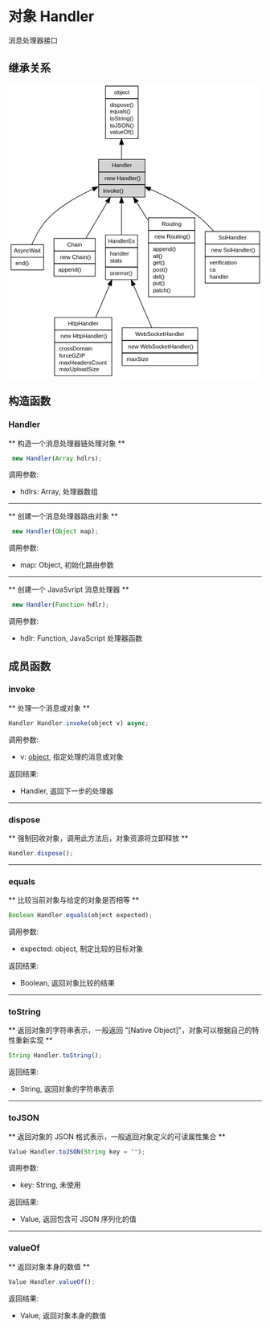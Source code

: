 # 对象 Handler
消息处理器接口

## 继承关系
<div style="text-align: center;"><svg width="442pt" height="514pt" viewBox="0.00 0.00 442.00 514.00" xmlns="http://www.w3.org/2000/svg" xmlns:xlink="http://www.w3.org/1999/xlink">
<g id="graph0" class="graph" transform="scale(1 1) rotate(0) translate(4 510)">
<title>%0</title>
<polygon fill="#ffffff" stroke="transparent" points="-4,4 -4,-510 438,-510 438,4 -4,4"/>
<!-- object -->
<g id="node1" class="node">
<title>object</title>
<g id="a_node1"><a xlink:href="object.md" xlink:title="object">
<polygon fill="#ffffff" stroke="transparent" points="165,-414 165,-506 222,-506 222,-414 165,-414"/>
<polygon fill="none" stroke="#000000" points="165.5,-484 165.5,-506 222.5,-506 222.5,-484 165.5,-484"/>
<text text-anchor="start" x="180.6625" y="-492" font-family="Helvetica,sans-Serif" font-size="10.00" fill="#000000">object</text>
<polygon fill="none" stroke="#000000" points="165.5,-414 165.5,-484 222.5,-484 222.5,-414 165.5,-414"/>
<text text-anchor="start" x="170.5" y="-470" font-family="Helvetica,sans-Serif" font-size="10.00" fill="#000000"> dispose()</text>
<text text-anchor="start" x="170.5" y="-458" font-family="Helvetica,sans-Serif" font-size="10.00" fill="#000000"> equals()</text>
<text text-anchor="start" x="170.5" y="-446" font-family="Helvetica,sans-Serif" font-size="10.00" fill="#000000"> toString()</text>
<text text-anchor="start" x="170.5" y="-434" font-family="Helvetica,sans-Serif" font-size="10.00" fill="#000000"> toJSON()</text>
<text text-anchor="start" x="170.5" y="-422" font-family="Helvetica,sans-Serif" font-size="10.00" fill="#000000"> valueOf()</text>
</a>
</g>
</g>
<!-- Handler -->
<g id="node2" class="node">
<title>Handler</title>
<g id="a_node2"><a xlink:title="Handler">
<polygon fill="#d3d3d3" stroke="transparent" points="153,-312 153,-378 234,-378 234,-312 153,-312"/>
<polygon fill="none" stroke="#000000" points="153.5,-356 153.5,-378 234.5,-378 234.5,-356 153.5,-356"/>
<text text-anchor="start" x="176.4985" y="-364" font-family="Helvetica,sans-Serif" font-size="10.00" fill="#000000">Handler</text>
<polygon fill="none" stroke="#000000" points="153.5,-334 153.5,-356 234.5,-356 234.5,-334 153.5,-334"/>
<text text-anchor="start" x="158.5" y="-342" font-family="Helvetica,sans-Serif" font-size="10.00" fill="#000000">  new Handler()</text>
<polygon fill="none" stroke="#000000" points="153.5,-312 153.5,-334 234.5,-334 234.5,-312 153.5,-312"/>
<text text-anchor="start" x="158.5" y="-320" font-family="Helvetica,sans-Serif" font-size="10.00" fill="#000000"> invoke()</text>
</a>
</g>
</g>
<!-- object&#45;&gt;Handler -->
<g id="edge1" class="edge">
<title>object-&gt;Handler</title>
<path fill="none" stroke="#000000" d="M193.5,-403.6502C193.5,-394.8735 193.5,-386.0612 193.5,-378.0314"/>
<polygon fill="#000000" stroke="#000000" points="190.0001,-403.8877 193.5,-413.8877 197.0001,-403.8878 190.0001,-403.8877"/>
</g>
<!-- AsyncWait -->
<g id="node3" class="node">
<title>AsyncWait</title>
<g id="a_node3"><a xlink:href="AsyncWait.md" xlink:title="AsyncWait">
<polygon fill="#ffffff" stroke="transparent" points="0,-185 0,-229 57,-229 57,-185 0,-185"/>
<polygon fill="none" stroke="#000000" points=".5,-207 .5,-229 57.5,-229 57.5,-207 .5,-207"/>
<text text-anchor="start" x="5.388" y="-215" font-family="Helvetica,sans-Serif" font-size="10.00" fill="#000000">AsyncWait</text>
<polygon fill="none" stroke="#000000" points=".5,-185 .5,-207 57.5,-207 57.5,-185 .5,-185"/>
<text text-anchor="start" x="5.5" y="-193" font-family="Helvetica,sans-Serif" font-size="10.00" fill="#000000"> end()</text>
</a>
</g>
</g>
<!-- Handler&#45;&gt;AsyncWait -->
<g id="edge2" class="edge">
<title>Handler-&gt;AsyncWait</title>
<path fill="none" stroke="#000000" d="M143.3345,-325.7962C118.0319,-314.2465 88.1948,-297.5713 66.5,-276 53.2141,-262.7898 43.2654,-243.9575 36.887,-229.3039"/>
<polygon fill="#000000" stroke="#000000" points="142.222,-329.1311 152.7835,-329.9713 145.0512,-322.7282 142.222,-329.1311"/>
</g>
<!-- Chain -->
<g id="node4" class="node">
<title>Chain</title>
<g id="a_node4"><a xlink:href="Chain.md" xlink:title="Chain">
<polygon fill="#ffffff" stroke="transparent" points="75.5,-174 75.5,-240 147.5,-240 147.5,-174 75.5,-174"/>
<polygon fill="none" stroke="#000000" points="75.5,-218 75.5,-240 147.5,-240 147.5,-218 75.5,-218"/>
<text text-anchor="start" x="98.4425" y="-226" font-family="Helvetica,sans-Serif" font-size="10.00" fill="#000000">Chain</text>
<polygon fill="none" stroke="#000000" points="75.5,-196 75.5,-218 147.5,-218 147.5,-196 75.5,-196"/>
<text text-anchor="start" x="80.5" y="-204" font-family="Helvetica,sans-Serif" font-size="10.00" fill="#000000">  new Chain()</text>
<polygon fill="none" stroke="#000000" points="75.5,-174 75.5,-196 147.5,-196 147.5,-174 75.5,-174"/>
<text text-anchor="start" x="80.5" y="-182" font-family="Helvetica,sans-Serif" font-size="10.00" fill="#000000"> append()</text>
</a>
</g>
</g>
<!-- Handler&#45;&gt;Chain -->
<g id="edge3" class="edge">
<title>Handler-&gt;Chain</title>
<path fill="none" stroke="#000000" d="M168.697,-303.2584C156.7062,-283.0787 142.513,-259.1926 131.265,-240.263"/>
<polygon fill="#000000" stroke="#000000" points="165.7417,-305.1366 173.859,-311.9456 171.7595,-301.5608 165.7417,-305.1366"/>
</g>
<!-- HandlerEx -->
<g id="node5" class="node">
<title>HandlerEx</title>
<g id="a_node5"><a xlink:href="HandlerEx.md" xlink:title="HandlerEx">
<polygon fill="#ffffff" stroke="transparent" points="165.5,-168 165.5,-246 221.5,-246 221.5,-168 165.5,-168"/>
<polygon fill="none" stroke="#000000" points="165.5,-224 165.5,-246 221.5,-246 221.5,-224 165.5,-224"/>
<text text-anchor="start" x="170.164" y="-232" font-family="Helvetica,sans-Serif" font-size="10.00" fill="#000000">HandlerEx</text>
<polygon fill="none" stroke="#000000" points="165.5,-190 165.5,-224 221.5,-224 221.5,-190 165.5,-190"/>
<text text-anchor="start" x="170.5" y="-210" font-family="Helvetica,sans-Serif" font-size="10.00" fill="#000000"> handler</text>
<text text-anchor="start" x="170.5" y="-198" font-family="Helvetica,sans-Serif" font-size="10.00" fill="#000000"> stats</text>
<polygon fill="none" stroke="#000000" points="165.5,-168 165.5,-190 221.5,-190 221.5,-168 165.5,-168"/>
<text text-anchor="start" x="170.5" y="-176" font-family="Helvetica,sans-Serif" font-size="10.00" fill="#000000"> onerror()</text>
</a>
</g>
</g>
<!-- Handler&#45;&gt;HandlerEx -->
<g id="edge4" class="edge">
<title>Handler-&gt;HandlerEx</title>
<path fill="none" stroke="#000000" d="M193.5,-301.8151C193.5,-284.0088 193.5,-263.5224 193.5,-246.1589"/>
<polygon fill="#000000" stroke="#000000" points="190.0001,-301.9455 193.5,-311.9456 197.0001,-301.9456 190.0001,-301.9455"/>
</g>
<!-- Routing -->
<g id="node8" class="node">
<title>Routing</title>
<g id="a_node8"><a xlink:href="Routing.md" xlink:title="Routing">
<polygon fill="#ffffff" stroke="transparent" points="240,-138 240,-276 321,-276 321,-138 240,-138"/>
<polygon fill="none" stroke="#000000" points="240.5,-254 240.5,-276 321.5,-276 321.5,-254 240.5,-254"/>
<text text-anchor="start" x="263.7735" y="-262" font-family="Helvetica,sans-Serif" font-size="10.00" fill="#000000">Routing</text>
<polygon fill="none" stroke="#000000" points="240.5,-232 240.5,-254 321.5,-254 321.5,-232 240.5,-232"/>
<text text-anchor="start" x="245.5" y="-240" font-family="Helvetica,sans-Serif" font-size="10.00" fill="#000000">  new Routing()</text>
<polygon fill="none" stroke="#000000" points="240.5,-138 240.5,-232 321.5,-232 321.5,-138 240.5,-138"/>
<text text-anchor="start" x="245.5" y="-218" font-family="Helvetica,sans-Serif" font-size="10.00" fill="#000000"> append()</text>
<text text-anchor="start" x="245.5" y="-206" font-family="Helvetica,sans-Serif" font-size="10.00" fill="#000000"> all()</text>
<text text-anchor="start" x="245.5" y="-194" font-family="Helvetica,sans-Serif" font-size="10.00" fill="#000000"> get()</text>
<text text-anchor="start" x="245.5" y="-182" font-family="Helvetica,sans-Serif" font-size="10.00" fill="#000000"> post()</text>
<text text-anchor="start" x="245.5" y="-170" font-family="Helvetica,sans-Serif" font-size="10.00" fill="#000000"> del()</text>
<text text-anchor="start" x="245.5" y="-158" font-family="Helvetica,sans-Serif" font-size="10.00" fill="#000000"> put()</text>
<text text-anchor="start" x="245.5" y="-146" font-family="Helvetica,sans-Serif" font-size="10.00" fill="#000000"> patch()</text>
</a>
</g>
</g>
<!-- Handler&#45;&gt;Routing -->
<g id="edge7" class="edge">
<title>Handler-&gt;Routing</title>
<path fill="none" stroke="#000000" d="M219.7512,-303.3602C226.1011,-293.2879 233.0362,-282.2874 239.876,-271.438"/>
<polygon fill="#000000" stroke="#000000" points="216.711,-301.6197 214.3387,-311.9456 222.6325,-305.3529 216.711,-301.6197"/>
</g>
<!-- SslHandler -->
<g id="node9" class="node">
<title>SslHandler</title>
<g id="a_node9"><a xlink:href="SslHandler.md" xlink:title="SslHandler">
<polygon fill="#ffffff" stroke="transparent" points="339,-162 339,-252 434,-252 434,-162 339,-162"/>
<polygon fill="none" stroke="#000000" points="339.5,-230 339.5,-252 434.5,-252 434.5,-230 339.5,-230"/>
<text text-anchor="start" x="362.5545" y="-238" font-family="Helvetica,sans-Serif" font-size="10.00" fill="#000000">SslHandler</text>
<polygon fill="none" stroke="#000000" points="339.5,-208 339.5,-230 434.5,-230 434.5,-208 339.5,-208"/>
<text text-anchor="start" x="344.5" y="-216" font-family="Helvetica,sans-Serif" font-size="10.00" fill="#000000">  new SslHandler()</text>
<polygon fill="none" stroke="#000000" points="339.5,-162 339.5,-208 434.5,-208 434.5,-162 339.5,-162"/>
<text text-anchor="start" x="344.5" y="-194" font-family="Helvetica,sans-Serif" font-size="10.00" fill="#000000"> verification</text>
<text text-anchor="start" x="344.5" y="-182" font-family="Helvetica,sans-Serif" font-size="10.00" fill="#000000"> ca</text>
<text text-anchor="start" x="344.5" y="-170" font-family="Helvetica,sans-Serif" font-size="10.00" fill="#000000"> handler</text>
</a>
</g>
</g>
<!-- Handler&#45;&gt;SslHandler -->
<g id="edge8" class="edge">
<title>Handler-&gt;SslHandler</title>
<path fill="none" stroke="#000000" d="M243.5921,-325.8795C270.9352,-313.9994 304.428,-296.9885 330.5,-276 339.0326,-269.1311 347.1398,-260.7648 354.4011,-252.2601"/>
<polygon fill="#000000" stroke="#000000" points="242.0372,-322.7372 234.1992,-329.8658 244.7719,-329.1809 242.0372,-322.7372"/>
</g>
<!-- HttpHandler -->
<g id="node6" class="node">
<title>HttpHandler</title>
<g id="a_node6"><a xlink:href="HttpHandler.md" xlink:title="HttpHandler">
<polygon fill="#ffffff" stroke="transparent" points="76.5,0 76.5,-102 176.5,-102 176.5,0 76.5,0"/>
<polygon fill="none" stroke="#000000" points="76.5,-80 76.5,-102 176.5,-102 176.5,-80 76.5,-80"/>
<text text-anchor="start" x="99.8305" y="-88" font-family="Helvetica,sans-Serif" font-size="10.00" fill="#000000">HttpHandler</text>
<polygon fill="none" stroke="#000000" points="76.5,-58 76.5,-80 176.5,-80 176.5,-58 76.5,-58"/>
<text text-anchor="start" x="81.5" y="-66" font-family="Helvetica,sans-Serif" font-size="10.00" fill="#000000">  new HttpHandler()</text>
<polygon fill="none" stroke="#000000" points="76.5,0 76.5,-58 176.5,-58 176.5,0 76.5,0"/>
<text text-anchor="start" x="81.5" y="-44" font-family="Helvetica,sans-Serif" font-size="10.00" fill="#000000"> crossDomain</text>
<text text-anchor="start" x="81.5" y="-32" font-family="Helvetica,sans-Serif" font-size="10.00" fill="#000000"> forceGZIP</text>
<text text-anchor="start" x="81.5" y="-20" font-family="Helvetica,sans-Serif" font-size="10.00" fill="#000000"> maxHeadersCount</text>
<text text-anchor="start" x="81.5" y="-8" font-family="Helvetica,sans-Serif" font-size="10.00" fill="#000000"> maxUploadSize</text>
</a>
</g>
</g>
<!-- HandlerEx&#45;&gt;HttpHandler -->
<g id="edge5" class="edge">
<title>HandlerEx-&gt;HttpHandler</title>
<path fill="none" stroke="#000000" d="M172.467,-158.0277C164.8314,-140.2492 156.1878,-120.1239 148.4731,-102.1612"/>
<polygon fill="#000000" stroke="#000000" points="169.4308,-159.8274 176.5931,-167.6346 175.8627,-157.065 169.4308,-159.8274"/>
</g>
<!-- WebSocketHandler -->
<g id="node7" class="node">
<title>WebSocketHandler</title>
<g id="a_node7"><a xlink:href="WebSocketHandler.md" xlink:title="WebSocketHandler">
<polygon fill="#ffffff" stroke="transparent" points="194.5,-18 194.5,-84 326.5,-84 326.5,-18 194.5,-18"/>
<polygon fill="none" stroke="#000000" points="194.5,-62 194.5,-84 326.5,-84 326.5,-62 194.5,-62"/>
<text text-anchor="start" x="217.437" y="-70" font-family="Helvetica,sans-Serif" font-size="10.00" fill="#000000">WebSocketHandler</text>
<polygon fill="none" stroke="#000000" points="194.5,-40 194.5,-62 326.5,-62 326.5,-40 194.5,-40"/>
<text text-anchor="start" x="199.5" y="-48" font-family="Helvetica,sans-Serif" font-size="10.00" fill="#000000">  new WebSocketHandler()</text>
<polygon fill="none" stroke="#000000" points="194.5,-18 194.5,-40 326.5,-40 326.5,-18 194.5,-18"/>
<text text-anchor="start" x="199.5" y="-26" font-family="Helvetica,sans-Serif" font-size="10.00" fill="#000000"> maxSize</text>
</a>
</g>
</g>
<!-- HandlerEx&#45;&gt;WebSocketHandler -->
<g id="edge6" class="edge">
<title>HandlerEx-&gt;WebSocketHandler</title>
<path fill="none" stroke="#000000" d="M214.427,-158.2745C224.8001,-134.1221 237.0546,-105.5893 246.3166,-84.024"/>
<polygon fill="#000000" stroke="#000000" points="211.1373,-157.065 210.4069,-167.6346 217.5692,-159.8274 211.1373,-157.065"/>
</g>
</g>
</svg></div>

## 构造函数
        
### Handler
** 构造一个消息处理器链处理对象 **
```JavaScript
 new Handler(Array hdlrs);
```

调用参数:
* hdlrs: Array, 处理器数组

--------------------------
** 创建一个消息处理器路由对象 **
```JavaScript
 new Handler(Object map);
```

调用参数:
* map: Object, 初始化路由参数

--------------------------
** 创建一个 JavaSvript 消息处理器 **
```JavaScript
 new Handler(Function hdlr);
```

调用参数:
* hdlr: Function, JavaScript 处理器函数

## 成员函数
        
### invoke
** 处理一个消息或对象 **
```JavaScript
Handler Handler.invoke(object v) async;
```

调用参数:
* v: [object](object.md), 指定处理的消息或对象

返回结果:
* Handler, 返回下一步的处理器

--------------------------
### dispose
** 强制回收对象，调用此方法后，对象资源将立即释放 **
```JavaScript
Handler.dispose();
```

--------------------------
### equals
** 比较当前对象与给定的对象是否相等 **
```JavaScript
Boolean Handler.equals(object expected);
```

调用参数:
* expected: object, 制定比较的目标对象

返回结果:
* Boolean, 返回对象比较的结果

--------------------------
### toString
** 返回对象的字符串表示，一般返回 "[Native Object]"，对象可以根据自己的特性重新实现 **
```JavaScript
String Handler.toString();
```

返回结果:
* String, 返回对象的字符串表示

--------------------------
### toJSON
** 返回对象的 JSON 格式表示，一般返回对象定义的可读属性集合 **
```JavaScript
Value Handler.toJSON(String key = "");
```

调用参数:
* key: String, 未使用

返回结果:
* Value, 返回包含可 JSON 序列化的值

--------------------------
### valueOf
** 返回对象本身的数值 **
```JavaScript
Value Handler.valueOf();
```

返回结果:
* Value, 返回对象本身的数值

